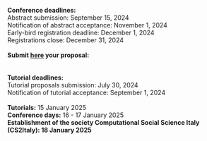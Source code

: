 <b>Conference deadlines:</b><br/>
Abstract submission: September 15, 2024<br/>
Notification of abstract acceptance: November 1, 2024<br/>
Early-bird registration deadline: December 1, 2024<br/>
Registrations close: December 31, 2024<br/>
<br/>
<b>Submit <a href="https://openreview.net/group?id=CS2Italy.org/2025/Conference">here</a> your proposal: </b><br/>
<br/>
<br/>
<b>Tutorial deadlines:</b><br/>
Tutorial proposals submission: July 30, 2024<br/>
Notification of tutorial acceptance: September 1, 2024<br/>
<br/>
<b>Tutorials:</b> 15 January 2025<br/>
<b>Conference days:</b> 16 - 17 January 2025<br/>
<b>Establishment of the society <b>Computational Social Science Italy (CS2Italy):</b> 18 January 2025
